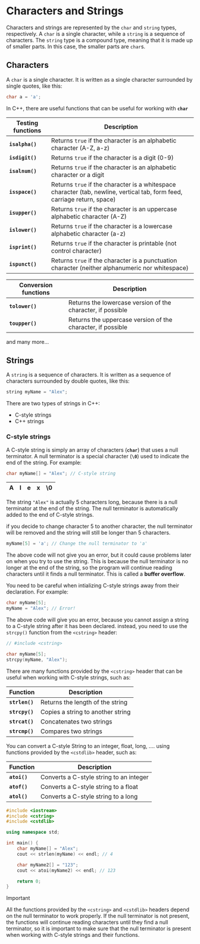 # Characters and Strings

Characters and strings are represented by the `char` and `string` types, respectively. A `char` is a single character, while a `string` is a sequence of characters. The `string` type is a compound type, meaning that it is made up of smaller parts. In this case, the smaller parts are `char`s.

## Characters

A `char` is a single character. It is written as a single character surrounded by single quotes, like this:

```cpp
char a = 'a';
```

In C++, there are useful functions that can be useful for working with **`char`**

| Testing functions | Description |
| --- | --- |
| **`isalpha()`** | Returns `true` if the character is an alphabetic character (A-Z, a-z) |
| **`isdigit()`** | Returns `true` if the character is a digit (0-9) |
| **`isalnum()`** | Returns `true` if the character is an alphabetic character or a digit |
| **`isspace()`** | Returns `true` if the character is a whitespace character (tab, newline, vertical tab, form feed, carriage return, space) |
| **`isupper()`** | Returns `true` if the character is an uppercase alphabetic character (A-Z) |
| **`islower()`** | Returns `true` if the character is a lowercase alphabetic character (a-z) |
| **`isprint()`** | Returns `true` if the character is printable (not control character) |
| **`ispunct()`** | Returns `true` if the character is a punctuation character (neither alphanumeric nor whitespace) |

| Conversion functions | Description |
| --- | --- |
| **`tolower()`** | Returns the lowercase version of the character, if possible |
| **`toupper()`** | Returns the uppercase version of the character, if possible |

and many more...

## Strings

A `string` is a sequence of characters. It is written as a sequence of characters surrounded by double quotes, like this:

```cpp
string myName = "Alex";
```

There are two types of strings in C++:

- C-style strings
- C++ strings

### C-style strings

A C-style string is simply an array of characters (**`char`**) that uses a null terminator. A null terminator is a special character (**`\0`**) used to indicate the end of the string. For example:

```cpp
char myName[] = "Alex"; // C-style string
```

|A|l|e|x|\0|
|---|---|---|---|---|

The string `"Alex"` is actually 5 characters long, because there is a null terminator at the end of the string. The null terminator is automatically added to the end of C-style strings.

if you decide to change character 5 to another character, the null terminator will be removed and the string will still be longer than 5 characters.

```cpp
myName[5] = 'a'; // Change the null terminator to 'a'
```

The above code will not give you an error, but it could cause problems later on when you try to use the string. This is because the null terminator is no longer at the end of the string, so the program will continue reading characters until it finds a null terminator. This is called a **buffer overflow**.

You need to be careful when intializing C-style strings away from their declaration. For example:

```cpp
char myName[5];
myName = "Alex"; // Error!
```

The above code will give you an error, because you cannot assign a string to a C-style string after it has been declared. instead, you need to use the `strcpy()` function from the `<cstring>` header:

```cpp
// #include <cstring>

char myName[5];
strcpy(myName, "Alex");
```

There are many functions provided by the `<cstring>` header that can be useful when working with C-style strings, such as:

| Function | Description |
| --- | --- |
| **`strlen()`** | Returns the length of the string |
| **`strcpy()`** | Copies a string to another string |
| **`strcat()`** | Concatenates two strings |
| **`strcmp()`** | Compares two strings |

You can convert a C-style String to an integer, float, long, .... using functions provided by the `<cstdlib>` header, such as:

| Function | Description |
| --- | --- |
| **`atoi()`** | Converts a C-style string to an integer |
| **`atof()`** | Converts a C-style string to a float |
| **`atol()`** | Converts a C-style string to a long |

```cpp
#include <iostream>
#include <cstring>
#include <cstdlib>

using namespace std;

int main() {
    char myName[] = "Alex";
    cout << strlen(myName) << endl; // 4

    char myName2[] = "123";
    cout << atoi(myName2) << endl; // 123

    return 0;
}
```

> [!IMPORTANT]
> All the functions provided by the `<cstring>` and `<cstdlib>` headers depend on the null terminator to work properly. If the null terminator is not present, the functions will continue reading characters until they find a null terminator, so it is important to make sure that the null terminator is present when working with C-style strings and their functions.
